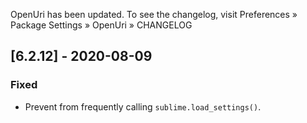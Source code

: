 OpenUri has been updated. To see the changelog, visit
Preferences » Package Settings » OpenUri » CHANGELOG

## [6.2.12] - 2020-08-09

### Fixed
- Prevent from frequently calling `sublime.load_settings()`.
